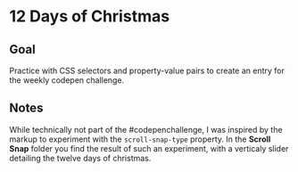 # 12 Days of Christmas

<!-- ## [Live Demo]() -->

## Goal

Practice with CSS selectors and property-value pairs to create an entry for the weekly codepen challenge.

## Notes

While technically not part of the #codepenchallenge, I was inspired by the markup to experiment with the `scroll-snap-type` property. In the **Scroll Snap** folder you find the result of such an experiment, with a verticaly slider detailing the twelve days of christmas.
